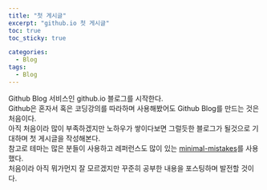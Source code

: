 ```yaml
---
title: "첫 게시글"
excerpt: "github.io 첫 게시글"
toc: true
toc_sticky: true

categories:
  - Blog
tags:
  - Blog
---
```


Github Blog 서비스인 github.io 블로그를 시작한다.  
Github은 혼자서 혹은 코딩강의를 따라하며 사용해봤어도
Github Blog를 만드는 것은 처음이다.  
아직 처음이라 많이 부족하겠지만 노하우가 쌓이다보면 그럴듯한 블로그가 될것으로 기대하며
첫 게시글을 작성해본다.  
참고로 테마는 많은 분들이 사용하고 레퍼런스도 많이 있는 [minimal-mistakes](https://github.com/mmistakes/minimal-mistakes)를 사용했다.  
처음이라 아직 뭐가먼지 잘 모르겠지만 꾸준히 공부한 내용을 포스팅하며 발전할 것이다.
